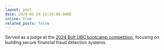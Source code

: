 ```yaml
---
layout: post
date: 2024-03-29 15:59:00-0400
inline: true
related_posts: false
---
```


Served as a judge at the [2024 Bolt UBC bootcamp competition](https://www.instagram.com/p/C5FPRW2rkQK/?utm_source=ig_web_copy_link&igsh=MzRlODBiNWFlZA==), focusing on building secure financial fraud detection systems.
